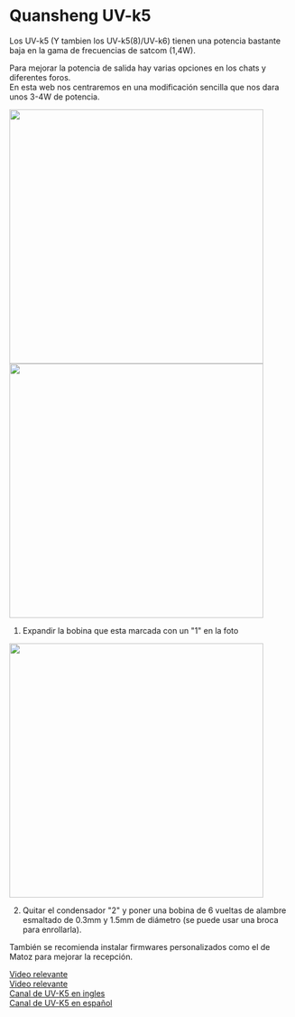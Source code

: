 # Quansheng UV-k5

Los UV-k5 (Y tambien los UV-k5(8)/UV-k6) tienen una potencia bastante baja en la gama de frecuencias de satcom (1,4W).  

Para mejorar la potencia de salida hay varias opciones en los chats y diferentes foros.  
En esta web nos centraremos en una modificación sencilla que nos dara unos 3-4W de potencia.

<img height="450" src="/../_img/radios/k5_mod_gen.png" />
<img height="450" src="/../_img/radios/k5_mod.png" />

1. Expandir la bobina que esta marcada con un "1" en la foto

<img height="450" src="/../_img/radios/k5_coil.jpg" />

2. Quitar el condensador "2" y poner una bobina de 6 vueltas de alambre esmaltado de 0.3mm y 1.5mm de diámetro (se puede usar una broca para enrollarla).

También se recomienda instalar firmwares personalizados como el de Matoz para mejorar la recepción.

[Video relevante](https://www.youtube.com/watch?v=cuCjfeUxKGw)  
[Video relevante](https://www.youtube.com/watch?v=c110XUpw7cY)  
[Canal de UV-K5 en ingles](https://t.me/quansheng_uvk5_en_dev)  
[Canal de UV-K5 en español](https://t.me/QuanShengES)
